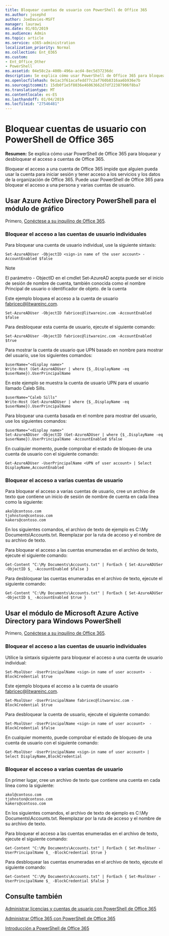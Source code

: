 ```yaml
---
title: Bloquear cuentas de usuario con PowerShell de Office 365
ms.author: josephd
author: JoeDavies-MSFT
manager: laurawi
ms.date: 01/03/2019
ms.audience: Admin
ms.topic: article
ms.service: o365-administration
localization_priority: Normal
ms.collection: Ent_O365
ms.custom:
- Ent_Office_Other
- PowerShell
ms.assetid: 04e58c2a-400b-496a-acd4-8ec5d37236dc
description: Se explica cómo usar PowerShell de Office 365 para bloquear y desbloquear el acceso a cuentas de Office 365.
ms.openlocfilehash: 0e1ac3f61acafedd77c2af760b8316aa6b936e7b
ms.sourcegitcommit: 15db0f1e5f8036e46063662d7df22387906f8ba7
ms.translationtype: MT
ms.contentlocale: es-ES
ms.lasthandoff: 01/04/2019
ms.locfileid: "27546481"
---
```

# <a name="block-user-accounts-with-office-365-powershell"></a>Bloquear cuentas de usuario con PowerShell de Office 365

**Resumen:**  Se explica cómo usar PowerShell de Office 365 para bloquear y desbloquear el acceso a cuentas de Office 365.
  
Bloquear el acceso a una cuenta de Office 365 impide que alguien pueda usar la cuenta para iniciar sesión y tener acceso a los servicios y los datos de la organización de Office 365. Puede usar PowerShell de Office 365 para bloquear el acceso a una persona y varias cuentas de usuario.

## <a name="use-the-azure-active-directory-powershell-for-graph-module"></a>Usar Azure Active Directory PowerShell para el módulo de gráfico

Primero, [Conéctese a su inquilino de Office 365](connect-to-office-365-powershell.md#connect-with-the-azure-active-directory-powershell-for-graph-module).
 
### <a name="block-access-to-individual-user-accounts"></a>Bloquear el acceso a las cuentas de usuario individuales

Para bloquear una cuenta de usuario individual, use la siguiente sintaxis:
  
```
Set-AzureADUser -ObjectID <sign-in name of the user account> -AccountEnabled $false
```

> [!NOTE]
> El parámetro - ObjectID en el cmdlet Set-AzureAD acepta puede ser el inicio de sesión de nombre de cuenta, también conocida como el nombre Principal de usuario o identificador de objeto. de la cuenta 
  
Este ejemplo bloquea el acceso a la cuenta de usuario fabricec@litwareinc.com.
  
```
Set-AzureADUser -ObjectID fabricec@litwareinc.com -AccountEnabled $false
```

Para desbloquear esta cuenta de usuario, ejecute el siguiente comando:
  
```
Set-AzureADUser -ObjectID fabricec@litwareinc.com -AccountEnabled $true
```

Para mostrar la cuenta de usuario que UPN basado en nombre para mostrar del usuario, use los siguientes comandos:
  
```
$userName="<display name>"
Write-Host (Get-AzureADUser | where {$_.DisplayName -eq $userName}).UserPrincipalName

```

En este ejemplo se muestra la cuenta de usuario UPN para el usuario llamado Caleb Sills.
  
```
$userName="Caleb Sills"
Write-Host (Get-AzureADUser | where {$_.DisplayName -eq $userName}).UserPrincipalName
```

Para bloquear una cuenta basada en el nombre para mostrar del usuario, use los siguientes comandos:
  
```
$userName="<display name>"
Set-AzureADUser -ObjectID (Get-AzureADUser | where {$_.DisplayName -eq $userName}).UserPrincipalName -AccountEnabled $false

```

En cualquier momento, puede comprobar el estado de bloqueo de una cuenta de usuario con el siguiente comando:
  
```
Get-AzureADUser -UserPrincipalName <UPN of user account> | Select DisplayName,AccountEnabled
```

### <a name="block-access-to-multiple-user-accounts"></a>Bloquear el acceso a varias cuentas de usuario

Para bloquear el acceso a varias cuentas de usuario, cree un archivo de texto que contiene un inicio de sesión de nombre de cuenta en cada línea como la siguiente:
    
  ```
akol@contoso.com
tjohnston@contoso.com
kakers@contoso.com
  ```

En los siguientes comandos, el archivo de texto de ejemplo es C:\My Documents\Accounts.txt. Reemplazar por la ruta de acceso y el nombre de su archivo de texto.
  
Para bloquear el acceso a las cuentas enumeradas en el archivo de texto, ejecute el siguiente comando:
    
```
Get-Content "C:\My Documents\Accounts.txt" | ForEach { Set-AzureADUSer -ObjectID $_ -AccountEnabled $false }
```

Para desbloquear las cuentas enumeradas en el archivo de texto, ejecute el siguiente comando:
    
```
Get-Content "C:\My Documents\Accounts.txt" | ForEach { Set-AzureADUSer -ObjectID $_ -AccountEnabled $true }
```

## <a name="use-the-microsoft-azure-active-directory-module-for-windows-powershell"></a>Usar el módulo de Microsoft Azure Active Directory para Windows PowerShell

Primero, [Conéctese a su inquilino de Office 365](connect-to-office-365-powershell.md#connect-with-the-microsoft-azure-active-directory-module-for-windows-powershell).

    
### <a name="block-access-to-individual-user-accounts"></a>Bloquear el acceso a las cuentas de usuario individuales

Utilice la sintaxis siguiente para bloquear el acceso a una cuenta de usuario individual:
  
```
Set-MsolUser -UserPrincipalName <sign-in name of user account>  -BlockCredential $true
```

Este ejemplo bloquea el acceso a la cuenta de usuario fabricec@litwareinc.com.
  
```
Set-MsolUser -UserPrincipalName fabricec@litwareinc.com -BlockCredential $true
```

Para desbloquear la cuenta de usuario, ejecute el siguiente comando:
  
```
Set-MsolUser -UserPrincipalName <sign-in name of user account>  -BlockCredential $false
```

En cualquier momento, puede comprobar el estado de bloqueo de una cuenta de usuario con el siguiente comando:
  
```
Get-MsolUser -UserPrincipalName <sign-in name of user account> | Select DisplayName,BlockCredential
```

### <a name="block-access-to-multiple-user-accounts"></a>Bloquear el acceso a varias cuentas de usuario

En primer lugar, cree un archivo de texto que contiene una cuenta en cada línea como la siguiente:
    
  ```
akol@contoso.com
tjohnston@contoso.com
kakers@contoso.com
  ```
En los siguientes comandos, el archivo de texto de ejemplo es C:\My Documents\Accounts.txt. Reemplazar por la ruta de acceso y el nombre de su archivo de texto.
    
Para bloquear el acceso a las cuentas enumeradas en el archivo de texto, ejecute el siguiente comando:
    
  ```
  Get-Content "C:\My Documents\Accounts.txt" | ForEach { Set-MsolUser -UserPrincipalName $_ -BlockCredential $true }
  ```
Para desbloquear las cuentas enumeradas en el archivo de texto, ejecute el siguiente comando:
    
  ```
  Get-Content "C:\My Documents\Accounts.txt" | ForEach { Set-MsolUser -UserPrincipalName $_ -BlockCredential $false }
  ```

## <a name="see-also"></a>Consulte también

[Administrar licencias y cuentas de usuario con PowerShell de Office 365](manage-user-accounts-and-licenses-with-office-365-powershell.md)
  
[Administrar Office 365 con PowerShell de Office 365](manage-office-365-with-office-365-powershell.md)
  
[Introducción a PowerShell de Office 365](getting-started-with-office-365-powershell.md)
